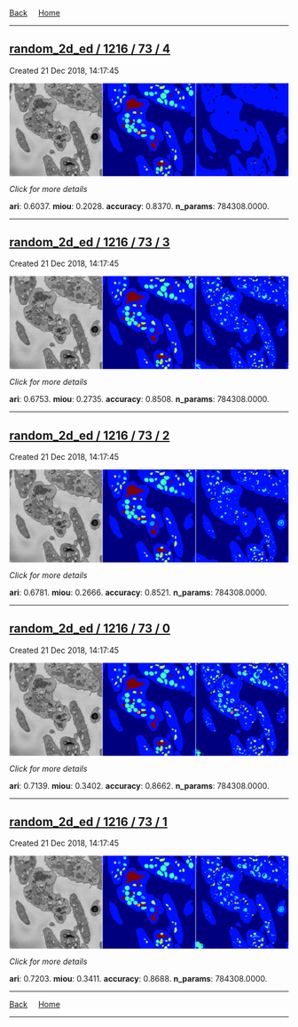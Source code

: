 
[Back](..)&nbsp;&nbsp;&nbsp;&nbsp;&nbsp;[Home](https://leapmanlab.github.io/snapshots)

---

<div class="summary"><a href="4"><h2>random_2d_ed / 1216 / 73 / 4</h2></a><p>Created 21 Dec 2018, 14:17:45
</p><a href="4"><img src="4/media/summary.png" align="center"></a><p>
<i>Click for more details</i>
</p></div>

**ari**: 0.6037. **miou**: 0.2028. **accuracy**: 0.8370. **n_params**: 784308.0000. 

---

<div class="summary"><a href="3"><h2>random_2d_ed / 1216 / 73 / 3</h2></a><p>Created 21 Dec 2018, 14:17:45
</p><a href="3"><img src="3/media/summary.png" align="center"></a><p>
<i>Click for more details</i>
</p></div>

**ari**: 0.6753. **miou**: 0.2735. **accuracy**: 0.8508. **n_params**: 784308.0000. 

---

<div class="summary"><a href="2"><h2>random_2d_ed / 1216 / 73 / 2</h2></a><p>Created 21 Dec 2018, 14:17:45
</p><a href="2"><img src="2/media/summary.png" align="center"></a><p>
<i>Click for more details</i>
</p></div>

**ari**: 0.6781. **miou**: 0.2666. **accuracy**: 0.8521. **n_params**: 784308.0000. 

---

<div class="summary"><a href="0"><h2>random_2d_ed / 1216 / 73 / 0</h2></a><p>Created 21 Dec 2018, 14:17:45
</p><a href="0"><img src="0/media/summary.png" align="center"></a><p>
<i>Click for more details</i>
</p></div>

**ari**: 0.7139. **miou**: 0.3402. **accuracy**: 0.8662. **n_params**: 784308.0000. 

---

<div class="summary"><a href="1"><h2>random_2d_ed / 1216 / 73 / 1</h2></a><p>Created 21 Dec 2018, 14:17:45
</p><a href="1"><img src="1/media/summary.png" align="center"></a><p>
<i>Click for more details</i>
</p></div>

**ari**: 0.7203. **miou**: 0.3411. **accuracy**: 0.8688. **n_params**: 784308.0000. 

---

[Back](..)&nbsp;&nbsp;&nbsp;&nbsp;&nbsp;[Home](https://leapmanlab.github.io/snapshots)

---